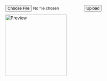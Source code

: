 <html>
<head>
    <title>Image Upload</title>
</head>
<input type="file" id="imageInput">
<button onclick="uploadImage()">Upload</button>
<img id="previewImage" src="#" alt="Preview">
<script>
function uploadImage() {
  var input = document.getElementById('imageInput');
  var preview = document.getElementById('previewImage');
  // Get the selected file
  var file = input.files[0];
  // Create a FileReader object
  var reader = new FileReader();
  // Set the image source once it's loaded
  reader.onload = function(e) {
    preview.src = e.target.result;
  };
  // Read the image file as a data URL
  reader.readAsDataURL(file);
 // Create a FormData object to store the file
      var formData = new FormData();
      formData.append('image', file);
      // Make a POST request to the server endpoint
      fetch('your_server_endpoint_url', {
        method: 'POST',
        body: formData
      })
        .then(response => {
          // Handle the response from the server
          if (response.ok) {
            alert('Image uploaded successfully!');
          } else {
            alert('Image upload failed!');
          }
        })
        .catch(error => {
          console.error('Error:', error);
        });
      // Set the image source for preview
      var reader = new FileReader();
      reader.onload = function(e) {
        preview.src = e.target.result;
      };
      reader.readAsDataURL(file);
    }
  </script>

  <style>
    #previewImage {
      width: 200px;
      height: 200px;
      margin-top: 10px;
    }
</style>
</html>




































<!--<html>
<head>
    <title>Image Upload</title>
    <style>
        body {
            display: flex;
            flex-direction: column;
            justify-content: flex-start;
            align-items: center;
            height: 100vh;
        }
        .drop-zone {
            width: 400px;
            height: 400px;
            border: 2px dashed #ccc;
            text-align: center;
            padding: 20px;
            font-size: 16px;
            margin-top: 40px;
            margin-left: auto;
            margin-right: auto;
        }
        .drop-zone.dragged-over {
            background-color: #f7f7f7;
        }
    </style>
</head>
<body>
    <div class="drop-zone" id="dropZone">
        <p>Drag and drop images here</p>
    </div>
    <script>
        const dropZone = document.getElementById('dropZone');
        dropZone.addEventListener('dragenter', (event) => {
            event.preventDefault();
            dropZone.classList.add('dragged-over');
        });
        dropZone.addEventListener('dragleave', (event) => {
            event.preventDefault();
            dropZone.classList.remove('dragged-over');
        });
        dropZone.addEventListener('dragover', (event) => {
            event.preventDefault();
        });
        dropZone.addEventListener('drop', (event) => {
            event.preventDefault();
            dropZone.classList.remove('dragged-over');
            const file = event.dataTransfer.files[0];
            const reader = new FileReader();
            reader.onload = (e) => {
                const img = new Image();
                img.src = e.target.result;
                img.onload = () => {
                    const canvas = document.createElement('canvas');
                    const ctx = canvas.getContext('2d');
                    // Set the desired width and height for the compressed image
                    const maxWidth = 800;
                    const maxHeight = 600;
                    let width = img.width;
                    let height = img.height;
                    // Calculate the new dimensions while maintaining the aspect ratio
                    if (width > maxWidth) {
                        height *= maxWidth / width;
                        width = maxWidth;
                    }
                    if (height > maxHeight) {
                        width *= maxHeight / height;
                        height = maxHeight;
                    }
                    // Set the canvas dimensions
                    canvas.width = width;
                    canvas.height = height;
                    // Draw the compressed image on the canvas
                    ctx.drawImage(img, 0, 0, width, height);
                    // Get the compressed image as a base64-encoded string
                    const compressedImage = canvas.toDataURL('image/jpeg', 0.8);
                    // Create a Blob object from the base64-encoded string
                    const byteCharacters = atob(compressedImage.split(',')[1]);
                    const byteArrays = [];
                    for (let i = 0; i < byteCharacters.length; i++) {
                        byteArrays.push(byteCharacters.charCodeAt(i));
                    }
                    const blob = new Blob([new Uint8Array(byteArrays)], { type: 'image/jpeg' });
                    // Create a FormData object to send the compressed image as multipart/form-data
                    const formData = new FormData();
                    formData.append('image', blob, 'compressed.jpg');
                    // Send the compressed image to the backend using an HTTP POST request
                    fetch('/upload', {
                        method: 'POST',
                        body: formData
                    })
                        .then(response => {
                            // Handle the response from the backend
                            console.log('Image uploaded successfully');
                        })
                            .catch(error => {
                                // Handle any errors that occurred during the upload
                                console.error('Error uploading image:', error);
                            });
                    }, 'image/jpeg', 0.8);
            };
        };
    </script>
</body>
</html>
-->
